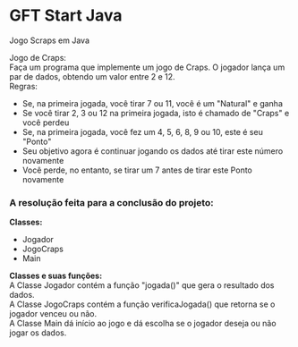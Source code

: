 <h1>GFT Start Java</h1>
Jogo Scraps em Java<br>

Jogo de Craps:<br>
Faça um programa que implemente um jogo de Craps. O jogador lança um par de dados, obtendo um valor entre 2 e 12.<br>
Regras:<br>

<p>
<ul>
<li>Se, na primeira jogada, você tirar 7 ou 11, você é um "Natural" e ganha</li>
<li>Se você tirar 2, 3 ou 12 na primeira jogada, isto é chamado de "Craps" e você perdeu</li>
<li>Se, na primeira jogada, você fez um 4, 5, 6, 8, 9 ou 10, este é seu "Ponto"</li>
<li>Seu objetivo agora é continuar jogando os dados até tirar este número novamente</li>
<li>Você perde, no entanto, se tirar um 7 antes de tirar este Ponto novamente</li>
</ul>
</p>

<p>
<h3>A resolução feita para a conclusão do projeto:</h3>

<p><strong>Classes:</strong><br>
<ul>
<li>Jogador</li>
<li>JogoCraps</li>
<li>Main</li>
</ul>
</p>
<p>
<strong>Classes e suas funções:</strong><br>
  A Classe Jogador contém a função "jogada()" que gera o resultado dos dados.<br>
  A Classe JogoCraps contém a função verificaJogada() que retorna se o jogador venceu ou não.<br>
  A Classe Main dá início ao jogo e dá escolha se o jogador deseja ou não jogar os dados.
</p>
